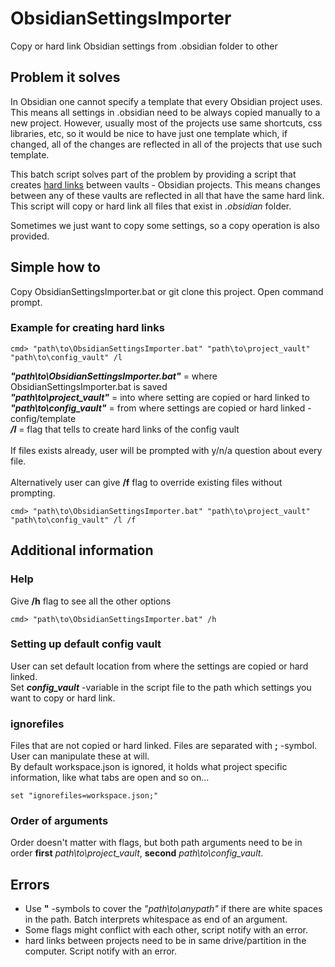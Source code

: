 # ObsidianSettingsImporter
Copy or hard link Obsidian settings from .obsidian folder to other

## Problem it solves
In Obsidian one cannot specify a template that every Obsidian project uses.
This means all settings in .obsidian need to be always copied manually to a new project.
However, usually most of the projects use same shortcuts, css libraries, etc, so it 
would be nice to have just one template which, if changed, all of the changes
are reflected in all of the projects that use such template. 

This batch script solves part of the problem by providing a script that creates
[hard links](https://learn.microsoft.com/en-us/windows/win32/fileio/hard-links-and-junctions) between vaults - Obsidian projects. This means changes between any of these vaults
are reflected in all that have the same hard link. This script will copy or hard link all files that exist in *.obsidian* folder. 

Sometimes we just want to copy some settings, so a copy operation is also provided.

## Simple how to
Copy ObsidianSettingsImporter.bat or git clone this project. Open command prompt.<br>

### Example for creating hard links
```
cmd> "path\to\ObsidianSettingsImporter.bat" "path\to\project_vault" "path\to\config_vault" /l
```
***"path\to\ObsidianSettingsImporter.bat"*** = where ObsidianSettingsImporter.bat is saved<br> 
***"path\to\project_vault"*** = into where setting are copied or hard linked to<br>
***"path\to\config_vault"*** = from where settings are copied or hard linked - config/template<br>
***/l*** = flag that tells to create hard links of the config vault<br><br>
If files exists already, user will be prompted with y/n/a question about every file.<br><br>
Alternatively user can give **/f** flag to override existing files without prompting.
```
cmd> "path\to\ObsidianSettingsImporter.bat" "path\to\project_vault" "path\to\config_vault" /l /f
```
## Additional information
### Help
Give **/h** flag to see all the other options
```
cmd> "path\to\ObsidianSettingsImporter.bat" /h
```
### Setting up default config vault
User can set default location from where the settings are copied or hard linked.<br>
Set ***config_vault*** -variable in the script file to the path which settings you want to copy or hard link. 

### ignorefiles
Files that are not copied or hard linked. Files are separated with **;** -symbol. User can manipulate these at will.<br>
By default workspace.json is ignored, it holds what project specific information, like what tabs are open and so on...
```
set "ignorefiles=workspace.json;"
```  

### Order of arguments
Order doesn't matter with flags, but both path arguments need to be in order **first** *path\to\project_vault*, **second** *path\to\config_vault*. 

## Errors
- Use **"** -symbols to cover the *"path\to\anypath"* if there are white spaces in the path. Batch interprets whitespace as end of an argument.
- Some flags might conflict with each other, script notify with an error.
- hard links between projects need to be in same drive/partition in the computer. Script notify with an error.
